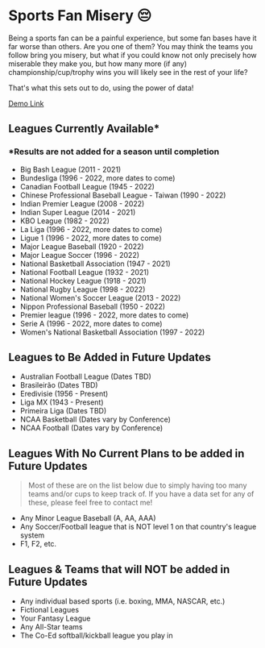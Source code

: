 # Sports Fan Misery 😔

Being a sports fan can be a painful experience, but some fan bases have it far worse than others. Are you one of them? You may think the teams you follow bring you misery, but what if you could know not only precisely how miserable they make you, but how many more (if any) championship/cup/trophy wins you will likely see in the rest of your life?

That's what this sets out to do, using the power of data!

[Demo Link](https://durhamster.github.io/Sports_Fan_Misery/)

## Leagues Currently Available*

### *Results are not added for a season until completion

- Big Bash League (2011 - 2021)
- Bundesliga (1996 - 2022, more dates to come)
- Canadian Football League (1945 - 2022)
- Chinese Professional Baseball League - Taiwan (1990 - 2022)
- Indian Premier League (2008 - 2022)
- Indian Super League (2014 - 2021)
- KBO League (1982 - 2022)
- La Liga (1996 - 2022, more dates to come)
- Ligue 1 (1996 - 2022, more dates to come)
- Major League Baseball (1920 - 2022)
- Major League Soccer (1996 - 2022)
- National Basketball Association (1947 - 2021)
- National Football League (1932 - 2021)
- National Hockey League (1918 - 2021)
- National Rugby League (1998 - 2022)
- National Women's Soccer League (2013 - 2022)
- Nippon Professional Baseball (1950 - 2022)
- Premier league (1996 - 2022, more dates to come)
- Serie A (1996 - 2022, more dates to come)
- Women's National Basketball Association (1997 - 2022)

## Leagues to Be Added in Future Updates

- Australian Football League (Dates TBD)
- Brasileirão (Dates TBD)
- Eredivisie (1956 - Present)
- Liga MX (1943 - Present)
- Primeira Liga (Dates TBD)
- NCAA Basketball (Dates vary by Conference)
- NCAA Football (Dates vary by Conference)

## Leagues With No Current Plans to be added in Future Updates

> Most of these are on the list below due to simply having too many teams and/or cups to keep track of. If you have a data set for any of these, please feel free to contact me!

- Any Minor League Baseball (A, AA, AAA)
- Any Soccer/Football league that is NOT level 1 on that country's league system
- F1, F2, etc.

## Leagues & Teams that will NOT be added in Future Updates

- Any individual based sports (i.e. boxing, MMA, NASCAR, etc.)
- Fictional Leagues
- Your Fantasy League
- Any All-Star teams
- The Co-Ed softball/kickball league you play in
